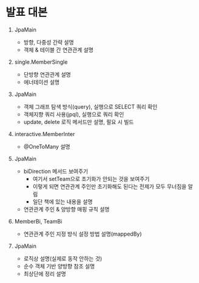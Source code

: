 # 발표 대본

1. JpaMain
   - 방향, 다중성 간략 설명
   - 객체 & 테이블 간 연관관계 설명

2. single.MemberSingle
   - 단방향 연관관계 설명
   - 에너테이션 설명
3. JpaMain
   - 객체 그래프 탐색 방식(query), 실행으로 SELECT 쿼리 확인
   - 객체지향 쿼리 사용(jpql), 실행으로 쿼리 확인
   - update, delete 로직 메서드만 설명, 필요 시 빌드
4. interactive.MemberInter
   - @OneToMany 설명
5. JpaMain
   - biDirection 메서드 보여주기
     - 여기서 setTeam으로 초기화가 안되는 것을 보여주기
     - 이렇게 되면 연관관계 주인만 초기화해도 된다는 전제가 모두 무너짐을 알림
     - 일단 책에 있는 내용을 설명
   - 연관관계 주인 & 양방향 매핑 규칙 설명
6. MemberBi, TeamBi
   - 연관관계 주인 지정 방식 설정 방법 설명(mappedBy)
7. JpaMain
   - 로직상 설명(실제로 동작 안하는 것)
   - 순수 객체 기반 양방향 참조 설명
   - 최상단에 정리 설명